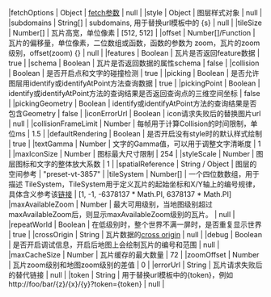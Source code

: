 |fetchOptions     | Object          | [fetch参数](https://developer.mozilla.org/zh-CN/docs/Web/API/fetch) | null |
|style            | Object          | 图层样式对象          |  null  |
|subdomains       | String[]        | subdomains, 用于替换url模板中的 {s} | null |
|tileSize         | Number[]        | 瓦片高宽，单位像素     | [512, 512] |
|offset           | Number[]/Function | 瓦片的偏移量，单位像素，二位数组或函数，函数的参数为 zoom，瓦片的zoom级别，offset(zoom) {} | null |
|features         | Boolean         | 瓦片是否返回feature数据 | true |
|schema           | Boolean         | 瓦片是否返回数据的属性schema | false |
|collision        | Boolean         | 是否开启点和文字的碰撞检测   | true |
|picking          | Boolean         | 是否允许图层用identify或identifyAtPoint方法查询数据 | true |
|pickingPoint     | Boolean         | identify或identifyAtPoint方法的查询结果是否返回查询点的三维空间坐标 | false |
|pickingGeometry  | Boolean         | identify或identifyAtPoint方法的查询结果是否包含Geometry | false |
|iconErrorUrl     | Boolean         | icon请求失败后的替换图片url                             | null |
|collisionFrameLimit | Number       | 每帧用于计算Collision的时间限制，单位ms                  | 1.5  |
|defaultRendering | Boolean         | 是否开启没有style时的默认样式绘制                        | true |
|textGamma        | Number          | 文字的Gamma值，可以用于调整文字清晰度                     | 1   |
|maxIconSize      | Number          | 图标最大尺寸限制                                        | 254  |
|styleScale       | Number          | 图层图标和文字的整体放大系数                        		 | 1    |
|spatialReference | String / Object | 图层的空间参考         | "preset-vt-3857" |
|tileSystem       | Number[]        | 一个四位数数组，用于描述 TileSystem，TileSystem用于定义瓦片的起始坐标和X/Y轴上的编号规律，具体含义参考该[链接](https://github.com/maptalks/maptalks.js/wiki/Tile-System) | [1, -1, -6378137 \* Math.PI, 6378137 * Math.PI] |maxAvailableZoom | Number          | 最大可用级别，当地图级别超过maxAvailableZoom后，则显示maxAvailableZoom级别的瓦片。 | null |
|repeatWorld      | Boolean         | 在低级别时，整个世界不满一屏时，是否重复显示世界  | true |
|crossOrigin      | String          | 瓦片数据的[cross origin](https://developer.mozilla.org/zh-CN/docs/Web/HTTP/CORS)  | null |
|debug            | Boolean         | 是否开启调试信息，开启后地图上会绘制瓦片的编号和范围  | null |
|maxCacheSize     | Number          | 瓦片缓存的最大数量       | 72 |
|zoomOffset       | Number          | 瓦片zoom级别和地图zoom级别的差值    | 0 |
|errorUrl         | String          | 瓦片请求失败后的替代链接    | null |
|token            | String          | 用于替换url模板中的{token}，例如 http://foo/bar/{z}/{x}/{y}?token={token}   | null |